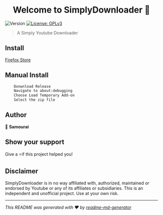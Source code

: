 
<h1 align="center">Welcome to SimplyDownloader 👋</h1>
<p>
  <img alt="Version" src="https://img.shields.io/badge/version-1.0-blue.svg?cacheSeconds=2592000" />
  <a href="#" target="_blank">
    <img alt="License: GPLv3" src="https://img.shields.io/badge/License-GPLv3-yellow.svg" />
  </a>
</p>

> A Simply Youtube Downloader

## Install

[Firefox Store]()

## Manual Install
```sh
    Donwnload Release
    Navigate to about:debugging
    Choose Load Temporary Add-on
    Select the zip file
```
## Author

👤 **Samourai**


## Show your support

Give a ⭐️if this project helped you!

## Disclaimer
SimplyDownloader is in no way affiliated with, authorized, maintained or endorsed by Youtube or any of its affiliates or subsidiaries. This is an independent and unofficial project. Use at your own risk.

***
_This README was generated with ❤ by [readme-md-generator](https://github.com/kefranabg/readme-md-generator)_
